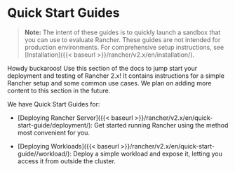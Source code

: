 # Quick Start Guides

>**Note:** The intent of these guides is to quickly launch a sandbox that you can use to evaluate Rancher. These guides are not intended for production environments. For comprehensive setup instructions, see [Installation]({{< baseurl >}}/rancher/v2.x/en/installation/).

Howdy buckaroos! Use this section of the docs to jump start your deployment and testing of Rancher 2.x! It contains instructions for a simple Rancher setup and some common use cases. We plan on adding more content to this section in the future.

We have Quick Start Guides for:

- [Deploying Rancher Server]({{< baseurl >}}/rancher/v2.x/en/quick-start-guide/deployment/): Get started running Rancher using the method most convenient for you.

- [Deploying Workloads]({{< baseurl >}}/rancher/v2.x/en/quick-start-guide//workload/): Deploy a simple workload and expose it, letting you access it from outside the cluster.
